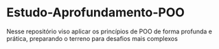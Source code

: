 # Estudo-Aprofundamento-POO
Nesse repositório viso aplicar os princípios de POO de forma profunda e prática, preparando o terreno para desafios mais complexos
